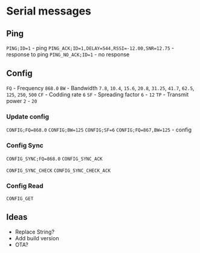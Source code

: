 # Serial messages

## Ping
`PING;ID=1` - ping 
`PING_ACK;ID=1,DELAY=544,RSSI=-12.00,SNR=12.75` - response to ping
`PING_NO_ACK;ID=1` - no response

## Config

`FQ` - Frequency `868.0`
`BW` - Bandwidth `7.8`, `10.4`, `15.6`, `20.8`, `31.25`, `41.7`, `62.5`, `125`, `250`, `500`
`CF` - Codding rate `6`
`SF` - Spreading factor `6` - `12`
`TP` - Transmit power `2` - `20`

### Update config 

`CONFIG;FQ=868.0`
`CONFIG;BW=125`
`CONFIG;SF=6`
`CONFIG;FQ=867,BW=125` - config

### Config Sync

`CONFIG_SYNC;FQ=868.0`
`CONFIG_SYNC_ACK`

`CONFIG_SYNC_CHECK`
`CONFIG_SYNC_CHECK_ACK`

### Config Read
`CONFIG_GET`

## Ideas
- Replace String?
- Add build version
- OTA?